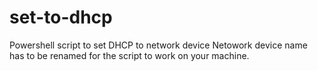 # set-to-dhcp
Powershell script to set DHCP to network device
Netowork device name has to be renamed for the script to work on your machine.

